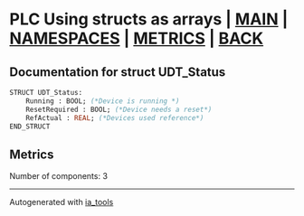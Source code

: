 # PLC Using structs as arrays | [MAIN] | [NAMESPACES] | [METRICS] | [BACK]  

## Documentation for struct UDT_Status  

```pascal
STRUCT UDT_Status:
    Running : BOOL; (*Device is running *)
    ResetRequired : BOOL; (*Device needs a reset*)
    RefActual : REAL; (*Devices used reference*)
END_STRUCT
```

## Metrics  

Number of components: 3  

---
Autogenerated with [ia_tools](https://github.com/tkucic/ia_tools)  

[MAIN]: ../../../../index_st.md
[NAMESPACES]: ../../nsList_st.md
[METRICS]: ../../../metrics_st.md
[BACK]: ../nsMain_st.md
